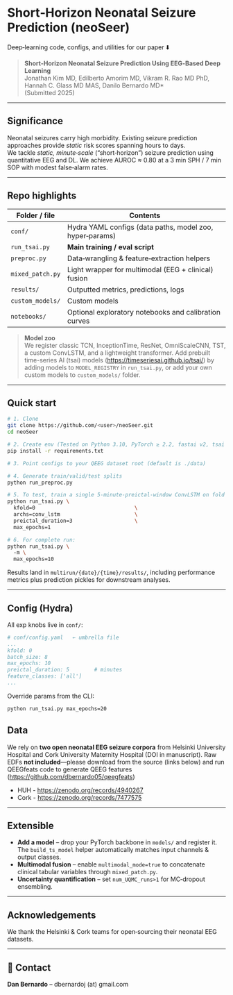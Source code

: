 # Short‑Horizon Neonatal Seizure Prediction (neoSeer)

Deep‑learning code, configs, and utilities for our paper&nbsp;⬇️

> **Short‑Horizon Neonatal Seizure Prediction Using EEG‑Based Deep Learning**  
> Jonathan Kim MD, Edilberto Amorim MD, Vikram R. Rao MD PhD, Hannah C. Glass MD MAS, Danilo Bernardo MD\*  
> (Submitted 2025)

---

## Significance
Neonatal seizures carry high morbidity. Existing seizure prediction approaches provide *static* risk scores spanning hours to days.  
We tackle *static,* *minute‑scale* (“short‑horizon”) seizure prediction using quantitative EEG and DL.
We achieve AUROC ≈ 0.80 at a 3 min SPH / 7 min SOP with modest false‑alarm rates.

---

## Repo highlights

| Folder / file | Contents |
|---------------|------------------|
| `conf/` | Hydra YAML configs (data paths, model zoo, hyper‑params) |
| `run_tsai.py` | **Main training / eval script** |
| `preproc.py` | Data‑wrangling & feature‑extraction helpers |
| `mixed_patch.py` | Light wrapper for multimodal (EEG + clinical) fusion |
| `results/` | Outputted metrics, predictions, logs |
| `custom_models/` | Custom models |
| `notebooks/` | Optional exploratory notebooks and calibration curves |

> **Model zoo**  
> We register classic TCN, InceptionTime, ResNet, OmniScaleCNN, TST, a custom ConvLSTM, and a lightweight transformer. Add prebuilt time-series AI (tsai) models (https://timeseriesai.github.io/tsai/) by adding models to `MODEL_REGISTRY` in `run_tsai.py`, or add your own custom models to `custom_models/` folder.

---

## Quick start

```bash
# 1. Clone
git clone https://github.com/<user>/neoSeer.git
cd neoSeer

# 2. Create env (Tested on Python 3.10, PyTorch ≥ 2.2, fastai v2, tsai v0.4, Hydra 1.2)
pip install -r requirements.txt

# 3. Point configs to your QEEG dataset root (default is ./data)

# 4. Generate train/valid/test splits
python run_preproc.py

# 5. To test, train a single 5‑minute‑preictal-window ConvLSTM on fold 0
python run_tsai.py \
  kfold=0                                \
  archs=conv_lstm                        \
  preictal_duration=3                    \
  max_epochs=1

# 6. For complete run:
python run_tsai.py \         
  -m \
  max_epochs=10

```

Results land in `multirun/{date}/{time}/results/`, including performance metrics plus prediction pickles for downstream analyses.

---

## Config (Hydra)

All exp knobs live in `conf/`:

```yaml
# conf/config.yaml   ← umbrella file
...
kfold: 0
batch_size: 8
max_epochs: 10
preictal_duration: 5        # minutes
feature_classes: ['all']
...
```

Override params from the CLI:

```bash
python run_tsai.py max_epochs=20 
```

## Data

We rely on **two open neonatal EEG seizure corpora** from Helsinki University Hospital and Cork University Maternity Hospital (DOI in manuscript). 
Raw EDFs **not included**—please download from the source (links below) and run QEEGfeats code to generate QEEG features (https://github.com/dbernardo05/qeegfeats)
* HUH - https://zenodo.org/records/4940267
* Cork - https://zenodo.org/records/7477575
---

## Extensible

* **Add a model** – drop your PyTorch backbone in `models/` and register it. The `build_ts_model` helper automatically matches input channels & output classes.  
* **Multimodal fusion** – enable `multimodal_mode=true` to concatenate clinical tabular variables through `mixed_patch.py`.  
* **Uncertainty quantification** – set `num_UQMC_runs>1` for MC‑dropout ensembling.  

---

## Acknowledgements

We thank the Helsinki & Cork teams for open‑sourcing their neonatal EEG datasets.

---

## 📧 Contact

**Dan Bernardo** – dbernardoj (at) gmail.com
